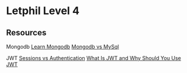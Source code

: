 # Letphil Level 4

## Resources

Mongodb
[Learn Mongodb](https://www.youtube.com/watch?v=c2M-rlkkT5o)
[Mongodb vs MySql](https://www.youtube.com/watch?v=OdgZ0jr4jpM)

JWT
[Sessions vs Authentication](https://www.youtube.com/watch?v=UBUNrFtufWo)
[What Is JWT and Why Should You Use JWT](https://www.youtube.com/watch?v=7Q17ubqLfaM)
